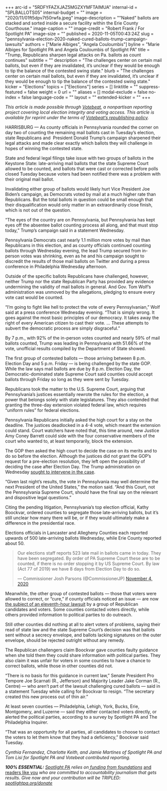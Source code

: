 +++
arc-id = "5RDFYFAZXJAZ5MGZXYMFTAIMUA"
internal-id = "SPLBALLOTS05"
internal-budget = ""
image = "2020/11/01ft5dpv7t50rwfa.jpeg"
image-description = "\"Naked\" ballots are stacked and sorted inside a secure facility within the Erie County Courthouse."
image-caption = ""
image-credit = "Robert Frank / For Spotlight PA"
image-size = ""
published = 2020-11-05T00:43:24Z
slug = "pennsylvania-election-2020-naked-cured-ballots-trump-campaign-lawsuits"
authors = ["Marie Albiges", "Angela Couloumbis"]
byline = "Marie Albiges for Spotlight PA and Angela Couloumbis of Spotlight PA"
title = "Trump, Republicans sharpen legal attacks on Pa. ballots as count continues"
subtitle = ""
description = "The challenges center on certain mail ballots, but even if they are invalidated, it’s unclear if they would be enough to tip the balance of the contested swing state."
blurb = "The challenges center on certain mail ballots, but even if they are invalidated, it’s unclear if they would be enough to tip the balance of the contested swing state."
kicker = "Elections"
topics = ["Elections"]
series = []
linktitle = ""
suppress-featured = false
weight = 0
url = ""
aliases = []
modal-exclude = false
no-index = false
language-code = ""
layout = ""
extended-kicker = ""
+++

<i>This article is made possible through </i><a href="http://votebeat.org/"><i>Votebeat</i></a><i>, a nonpartisan reporting project covering local election integrity and voting access. This article is available for reprint under the terms of </i><a href="https://www.votebeat.org/pages/republishing"><i>Votebeat’s republishing policy</i></a><i>.</i>

HARRISBURG — As county officials in Pennsylvania rounded the corner on day two of counting the remaining mail ballots cast in Tuesday’s election, state Republicans and&nbsp; President Donald Trump’s campaign sharpened their legal attacks and made clear exactly which ballots they will challenge in hopes of winning the contested state.

State and federal legal filings take issue with two groups of ballots in the Keystone State: late-arriving mail ballots that the state Supreme Court allowed to be counted, and ballots that were cast or corrected before polls closed Tuesday because voters had been notified there was a problem with their original mail ballot.

Invalidating either group of ballots would likely hurt Vice President Joe Biden’s campaign, as Democrats voted by mail at a much higher rate than Republicans. But the total ballots in question could be small enough that their disqualification would only matter in an extraordinarily close finish, which is not out of the question.

“The eyes of the country are on Pennsylvania, but Pennsylvania has kept eyes off the absentee ballot counting process all along, and that must stop today,” Trump’s campaign said in a statement Wednesday.

Pennsylvania Democrats cast nearly 1.1 million more votes by mail than Republicans in this election, and as county officials continued counting ballots through Wednesday evening, the lead Trump secured from in-person votes was shrinking, even as he and his campaign sought to discredit the results of those mail ballots on Twitter and during a press conference in Philadelphia Wednesday afternoon.

<script src="https://www.spotlightpa.org/embed.js" async></script><div data-spl-embed-version="1" data-spl-src="https://www.spotlightpa.org/embeds/newsletter/"></div>

Outside of the specific ballots Republicans have challenged, however, neither Trump nor the state Republican Party has provided any evidence undermining the validity of mail ballots in general. And Gov. Tom Wolf’s administration was unmoved by the allegations, pledging to ensure every vote cast would be counted.

“I’m going to fight like hell to protect the vote of every Pennsylvanian,” Wolf said at a press conference Wednesday evening. “That is simply wrong. It goes against the most basic principles of our democracy. It takes away the right of every American citizen to cast their vote. … These attempts to subvert the democratic process are simply disgraceful.”

By 7 p.m., with 92% of the in-person votes counted and nearly 59% of mail ballots counted, Trump was leading in Pennsylvania with 51.66% of the vote, unofficial results compiled by the Department of State showed.

The first group of contested ballots — those arriving between 8 p.m. Election Day and 5 p.m. Friday — is being challenged by the state GOP. While the law says mail ballots are due by 8 p.m. Election Day, the Democratic-dominated state Supreme Court said counties could accept ballots through Friday so long as they were sent by Tuesday.

<script src="https://www.spotlightpa.org/embed.js" async></script><div data-spl-embed-version="1" data-spl-src="https://www.spotlightpa.org/embeds/donate/?teaser_text=Spotlight%20PA%20provides%20essential%2C%20public-service%20journalism%20about%20Pennsylvania%20thank%20to%20readers%20like%20you.%20For%20a%20limited%20time%2C%20become%20a%20member%20and%20your%20contribution%20will%20be%20TRIPLED.&cta_text=YES%2C%20TRIPLE%20MY%20GIFT&eyebrow_text=BECOME%20A%20MEMBER"></div>

Republicans took the matter to the U.S. Supreme Court, arguing that Pennsylvania’s justices essentially rewrote the rules for the election, a power that belongs solely with state legislatures. They also contended that granting the three-day extension violated federal law, which requires “uniform rules” for federal elections.

Pennsylvania Republicans initially asked the high court for a stay on the deadline. The justices deadlocked in a 4-4 vote, which meant the extension could stand. Court watchers have noted that, this time around, new Justice Amy Coney Barrett could side with the four conservative members of the court who wanted to, at least temporarily, block the extension.

The GOP then asked the high court to decide the case on its merits and to do so before the election. Although the justices did not grant the GOP’s request for a pre-election resolution, they left open the possibility of deciding the case after Election Day. The Trump administration on Wednesday <a href="https://www.supremecourt.gov/DocketPDF/20/20-542/159651/20201104151441413_20-542%2020-574%20PA%20Mot%20to%20Intervene.pdf">sought to intervene in the case</a>.

“Given last night’s results, the vote in Pennsylvania may well determine the next President of the United States,” the motion said. “And this Court, not the Pennsylvania Supreme Court, should have the final say on the relevant and dispositive legal questions.”

Citing the pending litigation, Pennsylvania’s top election official, Kathy Boockvar, ordered counties to segregate those late-arriving ballots, but it’s still unclear how many there will be, or if they would ultimately make a difference in the presidential race.

Elections officials in Lancaster and Allegheny Counties each reported upwards of 500 late-arriving ballots Wednesday, while Erie County reported about 50.

<blockquote class="twitter-tweet"><p lang="en" dir="ltr">Our elections staff reports 523 late mail in ballots came in today. They have been segregated. By order of PA Supreme Court these are to be counted, if there is no order stopping it by US Supreme Court. By law (Act 77 of 2019) we have 8 days from Election Day to do so.</p>&mdash; Commissioner Josh Parsons (@CommissionerJP) <a href="https://twitter.com/CommissionerJP/status/1324085267687497729?ref_src=twsrc%5Etfw">November 4, 2020</a></blockquote>
<script async src="https://platform.twitter.com/widgets.js" charset="utf-8"></script>


Meanwhile, the other group of contested ballots — those that voters were allowed to correct, or “cure,” if county officials noticed an issue — are now <a href="https://www.spotlightpa.org/news/2020/11/pennsylvania-mail-ballots-republican-legal-challenge-naked-ballots-fixed-cured/">the subject of an eleventh-hour lawsuit</a> by a group of Republican candidates and voters. Some counties contacted voters directly, while others provided information to political parties to do outreach.

Still other counties did nothing at all to alert voters of problems, saying their read of state law and the state Supreme Court’s decision was that ballots sent without a secrecy envelope, and ballots lacking signatures on the outer envelope, should be rejected outright without any remedy.

The Republican challengers claim Boockvar gave counties faulty guidance when she told them they could share information with political parties. They also claim it was unfair for voters in some counties to have a chance to correct ballots, while those in other counties did not.

“There is no basis for this guidance in current law,” Senate President Pro Tempore Joe Scarnati (R., Jefferson) and Majority Leader Jake Corman (R., Centre) — who aren’t part of the lawsuit challenging cured ballots — said in a statement Tuesday while calling for Boockvar to resign. “The secretary created this new process out of thin air.”

At least seven counties — Philadelphia, Lehigh, York, Bucks, Erie, Montgomery, and Luzerne — said they either contacted voters directly, or alerted the political parties, according to a survey by Spotlight PA and The Philadelphia Inquirer.

“That was an opportunity for all parties, all candidates to choose to contact the voters to let them know that they had a deficiency,” Boockvar said Tuesday.

<i>Cynthia Fernandez, Charlotte Keith, and Jamie Martines of Spotlight PA and Tom Lisi for Spotlight PA and Votebeat contributed reporting.</i>

<i><b>100% ESSENTIAL:</b></i><i> </i><a href="https://www.spotlightpa.org/"><i>Spotlight PA</i></a><i> relies on</i><a href="https://www.spotlightpa.org/support"><i> funding from foundations</i></a><i> </i><a href="https://www.spotlightpa.org/support">and readers like you</a><i> who are committed to accountability journalism that gets results. Give now and your contribution will be TRIPLED: </i><a href="https://www.spotlightpa.org/donate"><i>spotlightpa.org/donate</i></a>
